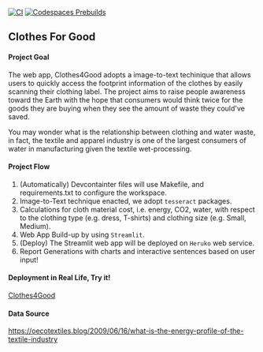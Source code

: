 [![CI](https://github.com/nogibjj/mlops-template/actions/workflows/cicd.yml/badge.svg?branch=GPU)](https://github.com/nogibjj/mlops-template/actions/workflows/cicd.yml)
[![Codespaces Prebuilds](https://github.com/nogibjj/mlops-template/actions/workflows/codespaces/create_codespaces_prebuilds/badge.svg?branch=GPU)](https://github.com/nogibjj/mlops-template/actions/workflows/codespaces/create_codespaces_prebuilds)

## Clothes For Good

#### Project Goal
The web app, Clothes4Good adopts a image-to-text techinique that allows users to quickly access the footprint information of the clothes by easily scanning their clothing label. The project aims to raise people awareness toward the Earth with the hope that consumers would think twice for the goods they are buying when they see the amount of waste they could've saved. 

You may wonder what is the relationship between clothing and water waste, in fact, the textile and apparel industry is one of the largest consumers of water in manufacturing given the textile wet-processing. 


#### Project Flow
1. (Automatically) Devcontainter files will use Makefile, and requirements.txt to configure the workspace.
2. Image-to-Text technique enacted, we adopt `tesseract` packages.
3. Calculations for cloth material cost, i.e. energy, CO2, water, with respect to the clothing type   (e.g. dress, T-shirts) and clothing size (e.g. Small, Medium).
4. Web App Build-up by using `Streamlit`.
5. (Deploy) The Streamlit web app will be deployed on `Heruko` web service.
6. Report Generations with charts and interactive sentences based on user input!

#### Deployment in Real Life, Try it!

[Clothes4Good](https://clothes4good.herokuapp.com)

#### Data Source
https://oecotextiles.blog/2009/06/16/what-is-the-energy-profile-of-the-textile-industry
